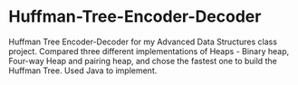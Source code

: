 # Huffman-Tree-Encoder-Decoder
Huffman Tree Encoder-Decoder for my Advanced Data Structures class project. Compared three different implementations of Heaps - Binary heap, Four-way Heap and pairing heap, and chose the fastest one to build the Huffman Tree.
Used Java to implement.
